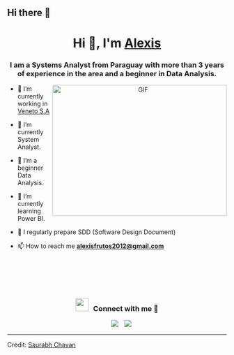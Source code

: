 ## Hi there 👋

<h1 align="center">Hi 👋, I'm <a href="https://100rabhcsmc.github.io/Me.io/" target="blank">
Alexis</a></h1>
<h3 align="center">I am a Systems Analyst from Paraguay with more than 3 years of experience in the area and a beginner in Data Analysis.</h3>

<a target="_blank" align="center">
  <img align="right" top="500" height="300" width="400" alt="GIF" src="https://media.giphy.com/media/SWoSkN6DxTszqIKEqv/giphy.gif">
</a>

- 🔭 I’m currently working in <a href="https://phoenix.tech/griffyn/" target="blank">Veneto S.A</a>

- 🌱 I’m currently System Analyst.

- 🤝 I’m a beginner Data Analysis.

- 🌱 I’m currently learning Power BI.

- 📝 I regularly prepare SDD (Software Design Document)

- 📫 How to reach me **alexisfrutos2012@gmail.com**

<br><br/>
<br><br/>

<h3 align="center" > <img src="https://media.giphy.com/media/iY8CRBdQXODJSCERIr/giphy.gif" width="30" height="30" style="margin-right: 10px;">Connect with me 🤝 </h3>

<p align="center">

 <div align="center"  class="icons-social" style="margin-left: 10px;">
        <a style="margin-left: 10px;"  target="_blank" href="https://www.linkedin.com/in/alexis-frutos-4b2b9b128/">
			<img src="https://img.icons8.com/doodle/40/000000/linkedin--v2.png"></a>
        <a style="margin-left: 10px;" target="_blank" href="https://github.com/alexisfrutosgallardo">
		<img src="https://img.icons8.com/doodle/40/000000/github--v1.png"></a>
		
  </div>

</p>

---

Credit: [Saurabh Chavan](https://github.com/100rabhcsmc)
